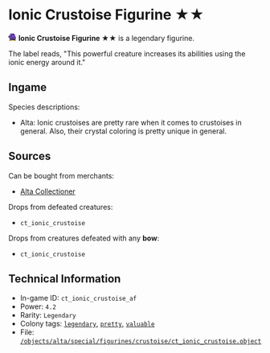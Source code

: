 # Ionic Crustoise Figurine ★★

<img src="https://raw.githubusercontent.com/Ceterai/Enternia/main/objects/alta/special/figurines/crustoise/ct_ionic_crustoise.png" alt="Ionic Crustoise Figurine ★★ icon" loading="lazy" height=16px width="auto" /> **Ionic Crustoise Figurine ★★** is a legendary figurine.

The label reads, "This powerful creature increases its abilities using the ionic energy around it."

## Ingame

Species descriptions:

- Alta: Ionic crustoises are pretty rare when it comes to crustoises in general. Also, their crystal coloring is pretty unique in general.

## Sources

Can be bought from merchants:

- [Alta Collectioner](https://ceterai.github.io/MyEnternia/Wiki/AltaCollectioner)

Drops from defeated creatures:

- `ct_ionic_crustoise`

Drops from creatures defeated with any **bow**:

- `ct_ionic_crustoise`

## Technical Information

- In-game ID: `ct_ionic_crustoise_af`
- Power: `4.2`
- Rarity: `Legendary`
- Colony tags: [`legendary`](https://ceterai.github.io/MyEnternia/Wiki/Tags/Legendary), [`pretty`](https://ceterai.github.io/MyEnternia/Wiki/Tags/Pretty), [`valuable`](https://ceterai.github.io/MyEnternia/Wiki/Tags/Valuable)
- File: [`/objects/alta/special/figurines/crustoise/ct_ionic_crustoise.object`](https://github.com/Ceterai/Enternia/blob/main/objects/alta/special/figurines/crustoise/ct_ionic_crustoise.object)
